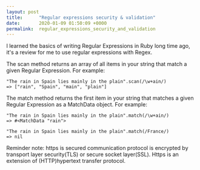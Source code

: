 ```yaml
---
layout: post
title:      "Regular expressions security & validation"
date:       2020-01-09 01:50:09 +0000
permalink:  regular_expressions_security_and_validation
---
```


I learned the basics of writing Regular Expressions in Ruby long time ago, it's a review for me to use regular expressions with Regex.

The scan method returns an array of all items in your string that match a given Regular Expression. For example:
    
```
"The rain in Spain lies mainly in the plain".scan(/\w+ain/)
=> ["rain", "Spain", "main", "plain"]
```

The match method returns the first item in your string that matches a given Regular Expression as a MatchData object. For example:

```
"The rain in Spain lies mainly in the plain".match(/\w+ain/)
=> #<MatchData "rain"> 
 
"The rain in Spain lies mainly in the plain".match(/France/)
=> nil
```

Reminder note: https is secured communication protocol is encrypted by transport layer security(TLS) or secure socket layer(SSL). Https is an extension of (HTTP)hypertext transfer protocol. 


